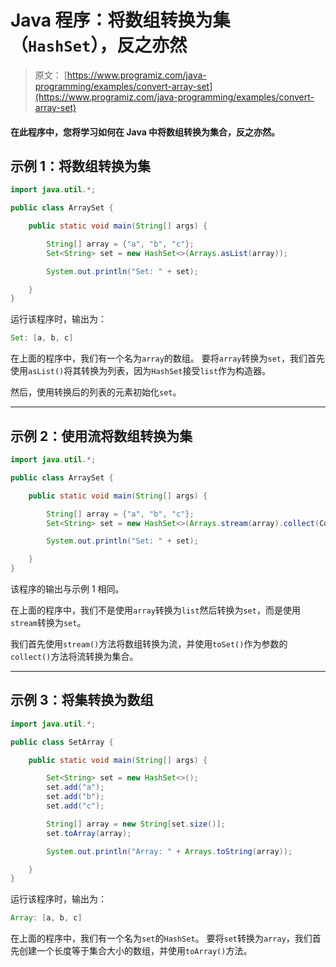 # Java 程序：将数组转换为集（`HashSet`），反之亦然

> 原文： [https://www.programiz.com/java-programming/examples/convert-array-set](https://www.programiz.com/java-programming/examples/convert-array-set)

#### 在此程序中，您将学习如何在 Java 中将数组转换为集合，反之亦然。

## 示例 1：将数组转换为集

```java
import java.util.*;

public class ArraySet {

    public static void main(String[] args) {

        String[] array = {"a", "b", "c"};
        Set<String> set = new HashSet<>(Arrays.asList(array));

        System.out.println("Set: " + set);

    }
}
```

运行该程序时，输出为：

```java
Set: [a, b, c]
```

在上面的程序中，我们有一个名为`array`的数组。 要将`array`转换​​为`set`，我们首先使用`asList()`将其转换为列表，因为`HashSet`接受`list`作为构造器。

然后，使用转换后的列表的元素初始化`set`。

* * *

## 示例 2：使用流将数组转换为集

```java
import java.util.*;

public class ArraySet {

    public static void main(String[] args) {

        String[] array = {"a", "b", "c"};
        Set<String> set = new HashSet<>(Arrays.stream(array).collect(Collectors.toSet()));

        System.out.println("Set: " + set);

    }
}
```

该程序的输出与示例 1 相同。

在上面的程序中，我们不是使用`array`转换为`list`然后转换为`set`，而是使用`stream`转换为`set`。

我们首先使用`stream()`方法将数组转换为流，并使用`toSet()`作为参数的`collect()`方法将流转换为集合。

* * *

## 示例 3：将集转换为数组

```java
import java.util.*;

public class SetArray {

    public static void main(String[] args) {

        Set<String> set = new HashSet<>();
        set.add("a");
        set.add("b");
        set.add("c");

        String[] array = new String[set.size()];
        set.toArray(array);

        System.out.println("Array: " + Arrays.toString(array));

    }
}
```

运行该程序时，输出为：

```java
Array: [a, b, c]
```

在上面的程序中，我们有一个名为`set`的`HashSet`。 要将`set`转换为`array`，我们首先创建一个长度等于集合大小的数组，并使用`toArray()`方法。